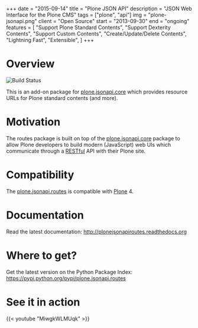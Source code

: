 +++
date = "2015-09-14"
title = "Plone JSON API"
description = "JSON Web Interface for the Plone CMS"
tags = ["plone", "api"]
img = "plone-jsonapi.png"
client = "Open Source"
start = "2013-09-30"
end = "ongoing"
features = [
  "Support Plone Standard Contents",
  "Support Dexterity Contents",
  "Support Custom Contents",
  "Create/Update/Delete Contents",
  "Lightning Fast",
  "Extensible",
]
+++


# Overview

![Build Status](https://api.travis-ci.org/collective/plone.jsonapi.routes.png?branch=master)

This is an add-on package for [plone.jsonapi.core] which provides resource URLs
for Plone standard contents (and more).


# Motivation

The routes package is built on top of the [plone.jsonapi.core] package to allow
Plone developers to build modern (JavaScript) web UIs which communicate through
a [RESTful] API with their Plone site.


# Compatibility

The [plone.jsonapi.routes] is compatible with [Plone] 4.


# Documentation

Read the latest documentation: <http://plonejsonapiroutes.readthedocs.org>


# Where to get?

Get the latest version on the Python Package Index: <https://pypi.python.org/pypi/plone.jsonapi.routes>


# See it in action

{{< youtube "MiwgkWLMUqk" >}}


[plone.jsonapi.core]: https://github.com/collective/plone.jsonapi.core
[RESTful]: http://en.wikipedia.org/wiki/Representational_state_transfer
[plone.jsonapi.routes]: https://github.com/collective/plone.jsonapi.routes
[Plone]: http://plone.org
